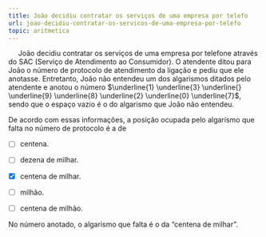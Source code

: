 ```yaml
---
title: João decidiu contratar os serviços de uma empresa por telefo
url: joao-decidiu-contratar-os-servicos-de-uma-empresa-por-telefo
topic: aritmetica
---
```



     João decidiu contratar os serviços de uma empresa por telefone através do SAC (Serviço de Atendimento ao Consumidor). O atendente ditou para João o número de protocolo de atendimento da ligação e pediu que ele anotasse. Entretanto, João não entendeu um dos algarismos ditados pelo atendente e anotou o número $\underline{1} \underline{3} \underline{} \underline{9} \underline{8} \underline{2} \underline{0} \underline{7}$, sendo que o espaço vazio é o do algarismo que João não entendeu.

De acordo com essas informações, a posição ocupada pelo algarismo que falta no número de protocolo é a de



- [ ] centena.
- [ ] dezena de milhar.
- [x] centena de milhar.
- [ ] milhão.
- [ ] centena de milhão.


No número anotado, o algarismo que falta é o da “centena de milhar”.
